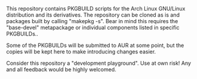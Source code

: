 This repository contains PKGBUILD scripts for the Arch Linux GNU/Linux 
distribution and its derivatives. The repository can be cloned as is
and packages built by calling "makepkg -s". Bear in mind this requires
the "base-devel" metapackage or individual components listed in
specific PKGBUILDs.. 

Some of the PKGBUILDs will be submitted to AUR at some point, but 
the copies will be kept here to make introducing changes easier.

Consider this repository a "development playground". Use at own risk!
Any and all feedback would be highly welcomed.
